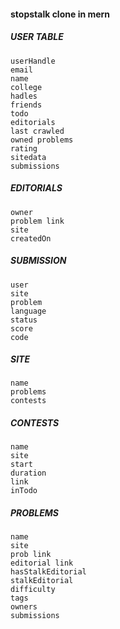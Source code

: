 #### stopstalk clone in mern
##### USER TABLE
    userHandle
    email
    name
    college
    hadles
    friends
    todo
    editorials
    last crawled
    owned problems
    rating
    sitedata
    submissions 	
##### EDITORIALS
    owner
    problem link
    site
    createdOn		
##### SUBMISSION 
    user
	site
	problem
	language
	status
	score
	code
##### SITE
    name
	problems
	contests
##### CONTESTS
	name
	site
	start
	duration
	link
	inTodo		
##### PROBLEMS
    name
    site
    prob link
    editorial link
	hasStalkEditorial 	
	stalkEditorial 
	difficulty
	tags			
	owners		
	submissions 
